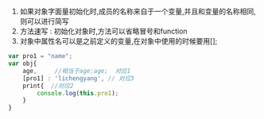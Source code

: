 # 
1. 如果对象字面量初始化时,成员的名称来自于一个变量,并且和变量的名称相同,则可以进行简写
2. 方法速写 : 初始化对象时,方法可以省略冒号和function
3. 对象中属性名可以是之前定义的变量,在对象中使用的时候要用[];
```js
var pro1 = "name";
var obj{
    age,     //相当于age:age;  对应1
    [pro1] : 'lichengyang', // 对应3
    print{  //对应2
        console.log(this.pro1);
    }
}
```